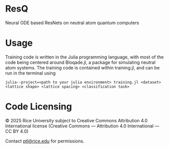 # ResQ
Neural ODE based ResNets on neutral atom quantum computers

# Usage
Training code is written in the Julia programming language, with most of the code being centered around Bloqade.jl, a package for simulating neutral atom systems.
The training code is contained within training.jl, and can be run in the terminal using 

```
julia--project=<path to your julia environment> training.jl <dataset> <lattice shape> <lattice spacing> <classification task>
```

# Code Licensing
© 2025 Rice University subject to Creative Commons Attribution 4.0 International license (Creative Commons — Attribution 4.0 International — CC BY 4.0)

Contact ptl@rice.edu for permissions.
